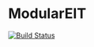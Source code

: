 # ModularEIT

[![Build Status](https://github.com/DanielBoigk/ModularEIT.jl/actions/workflows/CI.yml/badge.svg?branch=main)](https://github.com/DanielBoigk/ModularEIT.jl/actions/workflows/CI.yml?query=branch%3Amain)
